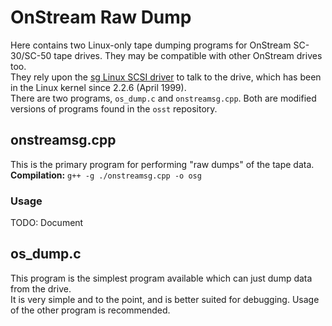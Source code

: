 # OnStream Raw Dump
Here contains two Linux-only tape dumping programs for OnStream SC-30/SC-50 tape drives. They may be compatible with other OnStream drives too.  
They rely upon the [sg Linux SCSI driver](https://sg.danny.cz/sg/) to talk to the drive, which has been in the Linux kernel since 2.2.6 (April 1999).  
There are two programs, `os_dump.c` and `onstreamsg.cpp`. Both are modified versions of programs found in the `osst` repository.  

## onstreamsg.cpp
This is the primary program for performing "raw dumps" of the tape data.  
**Compilation:** `g++ -g ./onstreamsg.cpp -o osg`  

### Usage
TODO: Document  

## os_dump.c
This program is the simplest program available which can just dump data from the drive.  
It is very simple and to the point, and is better suited for debugging. Usage of the other program is recommended.   